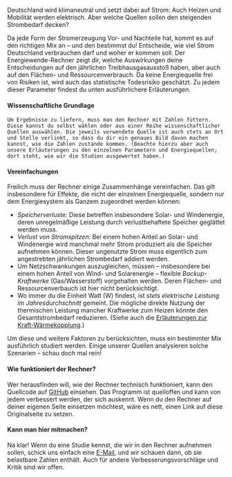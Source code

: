 
Deutschland wird klimaneutral und setzt dabei auf Strom: Auch Heizen und Mobilität werden elektrisch. Aber welche Quellen sollen den steigenden Strombedarf decken?

Da jede Form der Stromerzeugung Vor- und Nachteile hat, kommt es auf den richtigen Mix an – und den bestimmst du! Entscheide, wie viel Strom Deutschland verbrauchen darf und woher er kommen soll. Der Energiewende-Rechner zeigt dir, welche Auswirkungen deine Entscheidungen auf den jährlichen Treibhausgasausstoß haben, aber auch auf den Flächen- und Ressourcenverbrauch. Da keine Energiequelle frei von Risiken ist, wird auch das statistische Todesrisiko geschätzt. Zu jedem dieser Parameter findest du unten ausführlichere Erläuterungen.

#### Wissenschaftliche Grundlage

    Um Ergebnisse zu liefern, muss man den Rechner mit Zahlen füttern. Diese kannst du selbst wählen oder aus einer Reihe wissenschaftlicher Quellen auswählen. Die jeweils verwendete Quelle ist auch stets an Ort und Stelle verlinkt, so dass du dir ein genaues Bild davon machen kannst, wie die Zahlen zustande kommen. (Beachte hierzu aber auch unsere Erläuterungen zu den einzelnen Parametern und Energiequellen; dort steht, wie wir die Studien ausgewertet haben.)

#### Vereinfachungen

Freilich muss der Rechner einige Zusammenhänge vereinfachen. Das gilt insbesondere für Effekte, die nicht der einzelnen Energiequelle, sondern nur dem Energiesystem als Ganzem zugeordnet werden können: 

- *Speicherverluste:* Diese betreffen insbesondere Solar- und Windenergie, deren unregelmäßige Leistung durch verlustbehaftete Speicher geglättet werden muss.
- *Verlust von Stromspitzen:* Bei einem hohen Anteil an Solar- und Windenergie wird manchmal mehr Strom produziert als die Speicher aufnehmen können. Dieser ungenutzte Strom muss eigentlich zum angestrebten jährlichen Strombedarf addiert werden.
- Um Netzschwankungen auszugleichen, müssen – insbesondere bei einem hohen Anteil von Wind- und Solarenergie – flexible *Backup-Kraftwerke* (Gas/Wasserstoff) vorgehalten werden. Deren Flächen- und Ressourcenverbauch ist hier nicht berücksichtigt.
- Wo immer du die Einheit Watt (W) findest, ist *stets elektrische Leistung im Jahresdurchschnitt* gemeint. Die mögliche direkte Nutzung der thermischen Leistung mancher Kraftwerke zum Heizen könnte den Gesamtstrombedarf reduzieren. (Siehe auch die [Erläuterungen zur Kraft-Wärmekopplung](#explanation-bio).)

Um diese und weitere Faktoren zu berücksichten, muss ein bestimmter Mix ausführlich studiert werden. Einige unserer Quellen analysieren solche Szenarien – schau doch mal rein!

#### Wie funktioniert der Rechner?

Wer herausfinden will, wie der Rechner technisch funktioniert, kann den Quellcode auf
<a href="https://github.com/euporos/energiewende-rechner" target="blank">GitHub</a> einsehen. Das Programm ist quelloffen und kann von jedem verbessert werden, der sich auskennt. Wenn du den Rechner auf deiner eigenen Seite einsetzen möchtest, wäre es nett, einen Link auf diese Originalseite zu setzen.

#### Kann man hier mitmachen?

Na klar! Wenn du eine Studie kennst, die wir in den Rechner aufnehmen sollen, schick uns einfach eine <a href="/impressum/" target="blank">E-Mail</a>, und wir schauen dann, ob sie belastbare Zahlen enthält. Auch für andere Verbesserungsvorschläge und Kritik sind wir offen. 

<!-- Startbedingungen? -->
